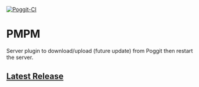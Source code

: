 [![Poggit-CI](https://poggit.pmmp.io/ci.badge/PocketMine-Plugin-Manager/PMPM/PMPM)](https://poggit.pmmp.io/ci/PocketMine-Plugin-Manager/PMPM/PMPM)
# PMPM
Server plugin to download/upload (future update) from Poggit then restart the server.
## [Latest Release](https://github.com/PocketMine-Plugin-Manager/PMPM/releases/tag/2.0.0)

